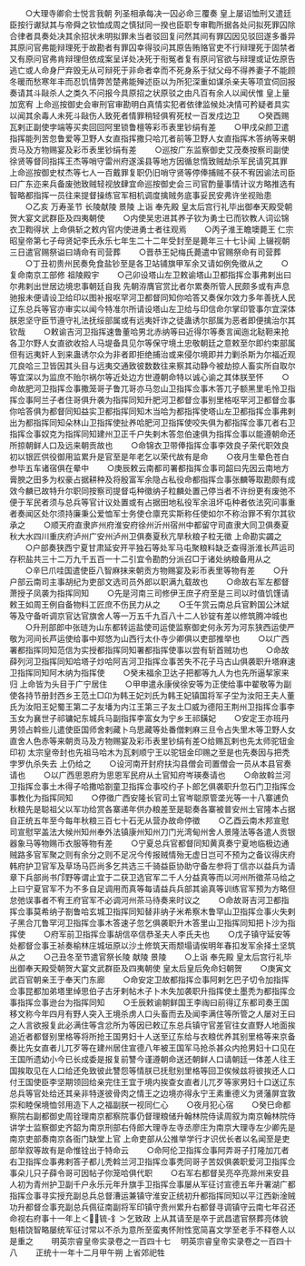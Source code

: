 <!-- { "loadSidebar": true } -->
　　○大理寺卿俞士悦言我朝  列圣相承每决一囚必命三覆奏  皇上屡诏恤刑又遣廷臣按行谳狱其与帝舜之钦恤成周之慎狱同一揆也臣职专审鞫所据各处问拟死罪囚除合律者具奏处决其余招状未明拟罪未当者驳回复问然其间有罪囚因见驳回遂多番异其原问官弗能辩理死于故勘者有罪囚幸得驳问其原告贿赂官吏不行辩理死于固禁者又有原问官弗肯辩理但依成案呈详处决死于衔冤者复有原问官欲与辩理或证佐原告逃亡或人命身尸弃毁无从可辩死于非命者幸而不死身系于狱父母不得养妻子不能顾冬暖而愁寒年丰而忍饥情弊苦楚弗能殚述臣以为所犯深重如谋杀亲夫等项宜伺回报奏请其斗敺杀人之类久不问报今具原招之状原驳之由凡百有余人以闻伏惟  皇上量加宽宥  上命巡按御史会审刑官审勘明白真情实犯者依律监候处决情可矜疑者具实以闻其余毒人未死斗敺伤人致死者情罪稍轻俱宥死杖一百发戍边卫
　　○癸酉赐瓦剌正副使孛端等买卖回回阿里锁鲁檀等彩币表里钞绢有差
　　○甲戌朵颜卫遣指挥能列苦忽鲁爱等卫野人女直指挥撒只哈兀者前等卫野人女直指挥木答纳等来朝贡马及方物赐宴及彩币表里钞绢有差
　　○巡按广东监察御史艾茂奏按察司副使徐贤等督同指挥王杰等哨守雷州府遂溪县等地方因循怠惰致贼劫杀军民请究其罪  上命巡按御史杖杰等七人一百戴罪复职仍旧哨守贤等停俸捕贼不获不宥因谕法司臣曰广东迩来兵备废弛致贼轻视放肆宜命巡按御史会三司官酌量事情计议方略推选有智略都指挥一员往来提督操练官军相机调度擒贼务底事妥民安弗许坐视贻患
　　○乙亥  万寿圣节  长陵献陵  景陵  上诣  奉先殿  皇太后宫行礼毕出御奉天殿受朝贺大宴文武群臣及四夷朝使
　　○内使吴忠进其养子钦为勇士已而钦教人词讼锦衣卫鞫得状  上命俱斩之敕内官内使进勇士者往观焉
　　○丙子淮王瞻墺薨王  仁宗昭皇帝第七子母贤妃李氏永乐七年生二十二年受封至是薨年三十七讣闻  上辍视朝三日遣官赐祭谥曰靖命有司营葬
　　○晋恭王妃梅氏薨遣中官赐祭命有司营葬
　　○丁丑初贵州民奏免食盐钞至是各卫站铺旗甲军余又请如例免徵从之
　　○复命南京工部修  祖陵殿宇
　　○己卯设塔山左卫敕谕塔山卫都指挥佥事弗剌出曰尔弗剌出世居边境忠事朝廷自我  先朝洊膺官赏比者尔累奏所管人民颇多或有声息驰报未便请设卫给印以图补报呕罕河卫都督同知你哈答又奏保尔效力多年善抚人民辽东总兵等官亦审实以闻今特准尔所请设塔山左卫给与印信命尔掌印管事尔宜深体朕恩坚守臣节遵守礼法抚绥部属或有远夷奸诈之徒蛊诱尔部属为恶者即便擒治尔其钦哉
　　○敕谕吉河卫指挥速鲁董哈男北赤纳等曰近得尔等奏言闻迤北鞑靼来抢各卫尔野人女直欲收拾人马堤备具见尔等保守境土忠敬朝廷之意敕至尔即约束部属但有远夷奸人到来蛊诱尔众为非者即拒绝捕治或来侵尔境即并力剿杀斯为尔福近观兀良哈三卫皆因其头目与远夷交通致彼数数往来察其动静今被劫掠人畜实所自取尔等宜深以为监庶不贻尔祸尔等近处边方世遵朝命特以诚心谕之其体朕至怀
　　○命故肥河卫指挥佥事撒笼哥子鲁兀哥亦马忽山卫指挥佥事木答兀子额黑里毛怜卫指挥佥事阿兰子者住哥俱升袭为指挥同知升肥河卫都督佥事别里格呕罕河卫都督佥事你哈答俱为都督同知益实卫都指挥同知木当哈为都指挥使塔山左卫都指挥佥事弗剌出为都指挥同知朵林山卫指挥使扯养哈肥河卫指挥使咬失俱为都指挥佥事兀者右卫指挥佥事奴克为指挥同知建州卫正千户失剌木答忽伯速俱为指挥佥事以能遵朝命还所掠朝鲜人口及远来朝贡故也
　　○命锦衣卫带俸指挥佥事李效良子荣代职效良初以银匠供役御用监累升是官至是年老乞以荣代故有是命
　　○夜月生晕色苍白参毕五车诸宿俱在晕中
　　○庚辰敕云南都司署都指挥佥事司韶曰先因云南地方膏腴之田多为权豪占据耕种及将殷富军余隐占私役命都指挥佥事张麟等取勘颇有成效今麟已故特升尔职同按察司提督屯种徵纳子粒麟处置己停当者不许纷更有废弛不便于军民者须与总兵等官计议处置或有占据田地私役军余沮坏屯种者依法究问事重者奏闻区处尔须持廉秉公爱恤军士务使仓廪充实斯称任使如尔不称治罪不宥尔其钦承之
　　○顺天府直隶庐州府淮安府徐州沂州宿州中都留守司直隶大同卫俱奏夏秋大水四川重庆府泸州广安州泸州卫俱奏夏秋亢旱秋粮子粒无徵  上命勘实蠲之
　　○户部奏狭西宁夏甘肃延安开平独石等处军马屯聚粮料缺乏查得浙淮长芦运司存积盐共三十二万九千五百一十二引宜令勘酌分派召□于诸处纳粮备用从之
　　○辛巳爪哇国遣使臣八智麻抹来朝贡方物赐宴及彩币表里等物有差
　　○升户部云南司主事胡纪为吏部文选司员外郎以职满九载故也
　　○命故右军左都督萧授子凤袭为指挥同知
　　○先是河南三司修伊王庶子府至是三司以时值饥馑请敕王如周王例自备物料工匠庶不伤民力从之
　　○壬午赏云南总兵官黔国公沐斌等及守备听调京官达官旗舍人等一万五千九百八十二人钞锭有差以修筑腾冲城也
　　○升刑部郎中张琏为山东都转运盐使司运使监察御史何永芳为河东狭西运使严敬为河间长芦运使给事中郑悠为山西行太仆寺少卿俱以吏部推举也
　　○以广西署都指挥同知范信为实授都指挥同知署都指挥使事以尝有斩首贼功也
　　○命故薛列河卫指挥同知哈塔子炒哈阿吉河卫指挥佥事苦失不花子马古山俱袭职升塔麻速卫指挥同知阿木纳为指挥使
　　○癸未福余卫达子把都等九人为也先所逼挈家来归  上命皆为头目于广宁居住
　　○甲申遣永康侯徐安等为正使给事中翟敬等为副使各持节册封西乡王范土□卬为韩王妃刘氏为韩王妃镇国将军子坣为汝阳王夫人董氏为汝阳王妃蜀王第二子友墦为内江王第三子友土□威为德阳王荆州卫指挥佥事李玉女为襄世子祁镛妃东城兵马副指挥李富女为宁乡王祁鐄妃
　　○安定王亦班丹男领占斡些儿遣使臣国师舍剌藏卜乌思藏等处番僧剌麻三旦令占失里木等卫野人女直舍人色赤等来朝贡马及方物赐宴及彩币表里钞绢有差○给赐瓦剌也先太师驼钮金印初  太宗皇帝封也先祖马哈木为瓦剌顺宁王以驼钮金印赐之至是也先奏因与把秃孛罗仇杀失去  上仍给之
　　○设河南开封府扶沟县僧会司置僧会一员从本县官奏请也
　　○以广西思恩府为思恩军民府从土官知府岑瑛奏请也
　　○命故斡兰河卫指挥佥事土木得子哈撒哈劄童卫指挥佥事咬约子卜郎乞俱袭职升忽石门卫指挥佥事教化为指挥同知
　　○停徵广西安隆长官司土官岑聪原管垄光等一十八寨逋负秋粮先是聪祖父以军功给赏各寨递年供办粮差至是聪奏各寨被普安州土官隆本占据自正统五年至今每年秋粮三百七十石无从营办故命停徵
　　○乙酉云南木邦宣慰司宣慰罕盖法大候州知州奉外法镇康州知州刀门光湾甸州舍人景隆法等各遣人贡银器象马等物赐币衣服等物有差
　　○宁夏总兵官都督同知黄真奏宁夏地临极边通贼路多官军聚之则有余分之则不足况今传报贼情殆无虚日岂可不预为之备议得庆府韩府护卫官军及草场马匹尚多乞共选三千骑益臣协助守备左参将丁信亦以益兵为请章下兵部尚书邝野等谓止宜于二获卫选官军二千人分益真等而以河州所徵茶马给之  上曰宁夏官军不为不多自足调用而真等每请益兵兵部其谕真等训练官军预为方略但怠弛误事者不宥王府官军不必调河州茶马待奏来时议之
　　○命故哥吉河卫都指挥佥事莫希纳子劄鲁哈玄城卫指挥同知替非纳子米希察木鲁罕山卫指挥佥事火失剌子黑合兀鲁罕河卫指挥佥事木答速子忽乞俱袭职升木答里山卫指挥同知把卜沙为指挥使
　　○府军前卫指挥佥事胡信卒信恭圣夫人李氏夫也
　　○戊子镇守延安等处都督佥事王祯奏榆林庄城垣原以沙土修筑天雨颓塌请俟明年春扣发军余择土坚筑从之
　　○己丑冬至节遣官祭长陵  献陵  景陵
　　○上诣  奉先殿  皇太后宫行礼毕出御奉天殿受朝贺大宴文武群臣及四夷朝使  皇太后皇后免命妇朝贺
　　○庚寅文武百官朝亲王于奉天门东廊
　　○命安定卫故都指挥佥事阿剌乞巴子切令加指挥佥事昆都加弟塔里绰思伯子古牙剌帖木子卜木失加袭职升指挥使土墨秃为都指挥佥事指挥佥事逊台为指挥同知
　　○壬辰敕谕朝鲜国王李祹曰前得辽东都司奏王国移文称今年四月有野人突入王境杀虏人口头畜而去及闻李满住等所管之人屡对王曰之人言欲报复此必满住等含忿所为等因已敕辽东总兵镇守官差官往女直野人地面挨追近者都督别里格等将所抢王国男妇十人送至辽东给与衣粮优养其别里格等来京备奏比先女直者儿兀歹等在建州居住宣德八年被王国军马抢杀甚众内抢男妇十口见在王国所遗幼小今已长成委是报复前讐今谨遵朝命送还朝鲜人口请朝廷一体差人往王国挨取见在人口给还免致彼此讐怨等情朕已抚慰别里格等回卫俟候兹将彼挨还人口付王国使臣李坚期领回给亲完住王宜于境内挨查女直者儿兀歹等家男妇十口送辽东总兵等官处给还其亲非特遂彼骨肉之情王之边境亦得永宁王素重德义为贤藩屏宜敦崇和睦保境恤邻用造下人之福副朕一视同仁心
　　○夜月犯心宿
　　○癸巳命都察院右副都御史周铨理南京都察院事仍督理粮储升翰林院侍读周叙为南京翰林院侍讲学士监察御史齐韶为南京刑部右侍郎大理寺左寺丞廖庄为南京大理寺左少卿先是南京吏部奏南京各衙门缺堂上官  上命吏部从公推举学行才识优长者以名闻至是吏部举叙等故有是命惟铨出于特命云
　　○命阿伦卫指挥佥事阿弄哥子打隆加兀者右卫指挥佥事弗剌答子都儿秃斡兰河卫指挥佥事秃同哥子苦奴俱袭职爱河卫指挥佥事朵儿只子薛令哥可因帖子你笼哈俱代职
　　○右军右都督吴亮卒亮滁州来安县人初为青州护卫副千户永乐元年升旗手卫指挥佥事屡从军征讨宣德五年升署湖广都指挥佥事寻实授充副总兵总督漕运兼镇守淮安正统初升都指挥同知以平江西新淦贼功升都督佥事充副总兵佩征南副将军印镇守贵州累升右都督寻调镇守云南七年召还命视右府事十一年上＜锍-釒＞乞致政  上从其请至是卒于武昌遣官祭葬亮体貌魁梧饶智略屡统军征讨常以不杀为意所至蛮夷怀附性宽简喜文学至老手不释卷人以是重之
　　明英宗睿皇帝实录卷之一百四十七
　明英宗睿皇帝实录卷之一百四十八
　　正统十一年十二月甲午朔  上省郊祀牲
